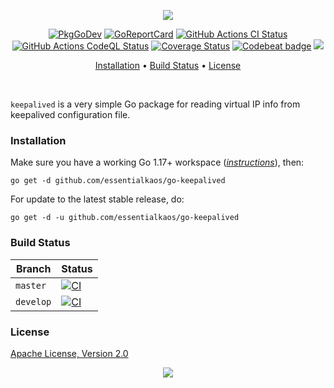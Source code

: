 <p align="center"><a href="#readme"><img src="https://gh.kaos.st/go-keepalived.svg"/></a></p>

<p align="center">
  <a href="https://kaos.sh/g/go-keepalived"><img src="https://gh.kaos.st/godoc.svg" alt="PkgGoDev" /></a>
  <a href="https://kaos.sh/r/go-keepalived"><img src="https://kaos.sh/r/go-keepalived.svg" alt="GoReportCard" /></a>
  <a href="https://kaos.sh/w/go-keepalived/ci"><img src="https://kaos.sh/w/go-keepalived/ci.svg" alt="GitHub Actions CI Status" /></a>
  <a href="https://kaos.sh/w/go-keepalived/codeql"><img src="https://kaos.sh/w/go-keepalived/codeql.svg" alt="GitHub Actions CodeQL Status" /></a>
  <a href="https://kaos.sh/c/go-keepalived"><img src="https://kaos.sh/c/go-keepalived.svg" alt="Coverage Status" /></a>
  <a href="https://kaos.sh/b/go-keepalived"><img src="https://kaos.sh/b/91017ccd-e7ef-4b0a-b447-6a7e8c658cb9.svg" alt="Codebeat badge" /></a>
  <a href="#license"><img src="https://gh.kaos.st/apache2.svg"></a>
</p>

<p align="center"><a href="#installation">Installation</a> • <a href="#build-status">Build Status</a> • <a href="#license">License</a></p>

<br/>

`keepalived` is a very simple Go package for reading virtual IP info from keepalived configuration file.

### Installation

Make sure you have a working Go 1.17+ workspace (_[instructions](https://go.dev/doc/install)_), then:

```
go get -d github.com/essentialkaos/go-keepalived
```

For update to the latest stable release, do:

```
go get -d -u github.com/essentialkaos/go-keepalived
```

### Build Status

| Branch | Status |
|--------|--------|
| `master` | [![CI](https://kaos.sh/w/go-keepalived/ci.svg?branch=master)](https://kaos.sh/w/go-keepalived/ci?query=branch:master) |
| `develop` | [![CI](https://kaos.sh/w/go-keepalived/ci.svg?branch=develop)](https://kaos.sh/w/go-keepalived/ci?query=branch:develop) |

### License

[Apache License, Version 2.0](https://www.apache.org/licenses/LICENSE-2.0)

<p align="center"><a href="https://essentialkaos.com"><img src="https://gh.kaos.st/ekgh.svg"/></a></p>
